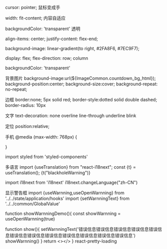cursor: pointer;  鼠标变成手

width: fit-content; 内容自适应

backgroundColor: 'transparent' 透明

align-items: center;
justify-content: flex-end;

background-image: linear-gradient(to right, #2FA8F6, #7EC9F7);

display: flex;
flex-direction: row; column

backgroundColor: 'transparent'

背景图片
background-image:url(${ImageCommon.countdown_bg_html});
background-position:center;
background-size:cover;
background-repeat: no-repeat;

边框
border:none; 5px solid red;
border-style:dotted solid double dashed;
border-radius: 10px

文字
text-decoration: none   overline line-through underline blink

定位
position:relative;

手机
@media (max-width: 768px) {
  
}

import styled from 'styled-components'

多语言
import {useTranslation} from "react-i18next";
const {t} = useTranslation();
{t("blackholeWarning")}

import i18next from 'i18next'
i18next.changeLanguage("zh-CN")

显示警告框
import {useWarnning,useOpenWarnning} from '../../state/application/hooks'
import {setWarnningText} from '../../common/GlobalValue'

function showWarnningDemo(){
  const showWarnning = useOpenWarnning(true)

  function show(){
    setWarnningText('错误信息错误信息错误信息错误信息错误信息错误信息错误信息错误信息错误信息错误信息错误信息错误信息')
    showWarnning()
  }
  return <></>
}
react-pretty-loading